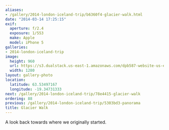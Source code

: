 ```yaml
---
aliases:
- /gallery/2014-london-iceland-trip/b6360f4-glacier-walk.html
date: "2014-03-14 17:25:15"
exif:
  aperture: f/2.4
  exposure: 1/553
  make: Apple
  model: iPhone 5
galleries:
- 2014-london-iceland-trip
image:
  height: 960
  url: https://s3.dualstack.us-east-1.amazonaws.com/dpb587-website-us-east-1/asset/gallery/2014-london-iceland-trip/b6360f4-glacier-walk~1280.jpg
  width: 1280
layout: gallery-photo
location:
  latitude: 63.53497167
  longitude: -19.34731333
next: /gallery/2014-london-iceland-trip/78e4415-glacier-walk
ordering: 88
previous: /gallery/2014-london-iceland-trip/5303bd3-panorama
title: Glacier Walk
---
```


A look back towards where we originally started.
